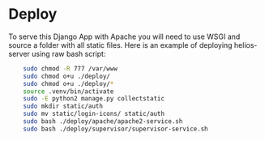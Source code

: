 
#  Deploy

To serve this Django App with Apache you will need to use WSGI and source a folder with all static files. Here is an example of deploying helios-server using raw bash script:

```bash
    sudo chmod -R 777 /var/www
    sudo chmod o+u ./deploy/
    sudo chmod o+u ./deploy/*
    source .venv/bin/activate
    sudo -E python2 manage.py collectstatic
    sudo mkdir static/auth
    sudo mv static/login-icons/ static/auth
    sudo bash ./deploy/apache/apache2-service.sh
    sudo bash ./deploy/supervisor/supervisor-service.sh
```


